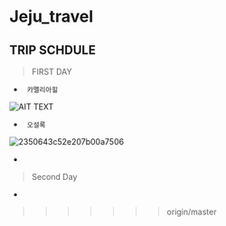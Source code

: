 ﻿# Jeju_travel
## TRIP SCHDULE
> FIRST DAY
* <PRE><CODE> 카멜리아힐 </CODE></PRE>
![AIT TEXT](http://cfile207.uf.daum.net/image/0333854D50F415742E1D96)

* <PRE><CODE> 오설록 </CODE></PRE>
![2350643c52e207b00a7506](https://cloud.githubusercontent.com/assets/24871774/21600559/ae7d9ac2-d1c1-11e6-86e4-4de8ef8d86b6.jpeg)

* <PRE><CODE>  </CODE></PRE>

> Second Day
* <PRE><CODE>  </CODE></PRE>
>>>>>>> origin/master

